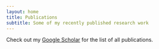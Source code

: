 ```yaml
---
layout: home
title: Publications
subtitle: Some of my recently published research work 
---
```

Check out my [Google Scholar](https://scholar.google.com/citations?user=n98Hqq4AAAAJ&hl=en) for the list of all publications.
